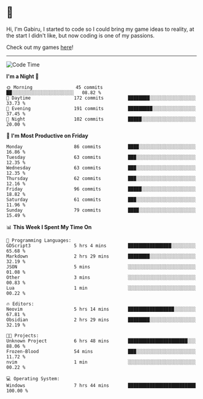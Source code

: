 # 🐀

Hi, I'm Gabiru, I started to code so I could bring my game ideas to reality, at the start I didn't like, but now coding is one of my passions.

Check out my games [here](https://gabiru.art/projetos/)!

---

<!--START_SECTION:waka-->
![Code Time](http://img.shields.io/badge/Code%20Time-290%20hrs%2047%20mins-blue)

**I'm a Night 🦉** 

```text
🌞 Morning                45 commits          ██░░░░░░░░░░░░░░░░░░░░░░░   08.82 % 
🌆 Daytime                172 commits         ████████░░░░░░░░░░░░░░░░░   33.73 % 
🌃 Evening                191 commits         █████████░░░░░░░░░░░░░░░░   37.45 % 
🌙 Night                  102 commits         █████░░░░░░░░░░░░░░░░░░░░   20.00 % 
```
📅 **I'm Most Productive on Friday** 

```text
Monday                   86 commits          ████░░░░░░░░░░░░░░░░░░░░░   16.86 % 
Tuesday                  63 commits          ███░░░░░░░░░░░░░░░░░░░░░░   12.35 % 
Wednesday                63 commits          ███░░░░░░░░░░░░░░░░░░░░░░   12.35 % 
Thursday                 62 commits          ███░░░░░░░░░░░░░░░░░░░░░░   12.16 % 
Friday                   96 commits          █████░░░░░░░░░░░░░░░░░░░░   18.82 % 
Saturday                 61 commits          ███░░░░░░░░░░░░░░░░░░░░░░   11.96 % 
Sunday                   79 commits          ████░░░░░░░░░░░░░░░░░░░░░   15.49 % 
```


📊 **This Week I Spent My Time On** 

```text
💬 Programming Languages: 
GDScript3                5 hrs 4 mins        ████████████████░░░░░░░░░   65.68 % 
Markdown                 2 hrs 29 mins       ████████░░░░░░░░░░░░░░░░░   32.19 % 
JSON                     5 mins              ░░░░░░░░░░░░░░░░░░░░░░░░░   01.08 % 
Other                    3 mins              ░░░░░░░░░░░░░░░░░░░░░░░░░   00.83 % 
Lua                      1 min               ░░░░░░░░░░░░░░░░░░░░░░░░░   00.22 % 

🔥 Editors: 
Neovim                   5 hrs 14 mins       █████████████████░░░░░░░░   67.81 % 
Obsidian                 2 hrs 29 mins       ████████░░░░░░░░░░░░░░░░░   32.19 % 

🐱‍💻 Projects: 
Unknown Project          6 hrs 48 mins       ██████████████████████░░░   88.06 % 
Frozen-Blood             54 mins             ███░░░░░░░░░░░░░░░░░░░░░░   11.72 % 
nvim                     1 min               ░░░░░░░░░░░░░░░░░░░░░░░░░   00.22 % 

💻 Operating System: 
Windows                  7 hrs 44 mins       █████████████████████████   100.00 % 
```


<!--END_SECTION:waka-->
